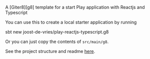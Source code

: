 A [Giter8][g8] template for a start Play application with Reactjs and Typescript

You can use this to create a local starter application by running

   sbt new joost-de-vries/play-reactjs-typescript.g8
   
Or you can just copy the contents of `src/main/g8`. 

See the project structure and readme [here](src/main/g8).
